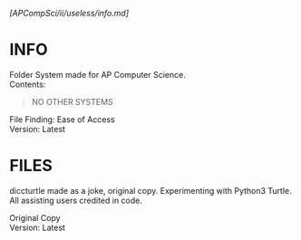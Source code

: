 *[APCompSci/ii/useless/info.md]*


# INFO #
Folder System made for AP Computer Science.  
Contents:  
>NO OTHER SYSTEMS


File Finding: Ease of Access  
Version: Latest  

# FILES #
diccturtle made as a joke, original copy.
Experimenting with Python3 Turtle.  
All assisting users credited in code.  


Original Copy  
Version: Latest  
